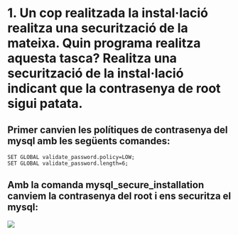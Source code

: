 # 1.	Un cop realitzada la instal·lació realitza una securització de la mateixa. Quin programa realitza aquesta tasca? Realitza una securització de la instal·lació indicant que la contrasenya de root sigui patata.
      
## Primer canvien les polítiques de contrasenya del mysql amb les següents comandes:
    SET GLOBAL validate_password.policy=LOW;
    SET GLOBAL validate_password.length=6;
## Amb la comanda mysql_secure_installation canviem la contrasenya del root i ens securitza el mysql:
 ![](Imagen1.png)
